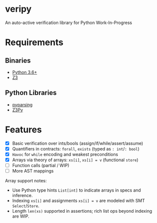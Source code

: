 # veripy
An auto-active verification library for Python
Work-In-Progress

# Requirements
## Binaries
- [Python 3.6+](https://www.python.org/)
- [Z3](https://github.com/Z3Prover/z3)
## Python Libraries
- [pyparsing](https://github.com/pyparsing/pyparsing)
- [Z3Py](https://pypi.org/project/z3-solver/)

# Features
- [x] Basic verification over ints/bools (assign/if/while/assert/assume)
- [x] Quantifiers in contracts: `forall`, `exists` (typed as `: int`/`: bool`)
- [x] `Havoc` for `while` encoding and weakest preconditions
- [x] Arrays via theory of arrays: `xs[i]`, `xs[i] = v` (functional `store`)
- [ ] Function calls (partial / WIP)
- [ ] More AST mappings

Array support notes:
- Use Python type hints `List[int]` to indicate arrays in specs and inference.
- Indexing `xs[i]` and assignments `xs[i] = v` are modeled with SMT `Select`/`Store`.
- Length `len(xs)` supported in assertions; rich list ops beyond indexing are WIP.
